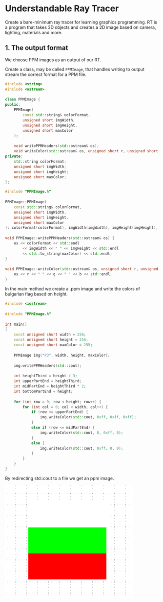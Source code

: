 # Understandable Ray Tracer

Create a bare-minimum ray tracer for learning graphics programming.
RT is a program that takes 3D objects and creates a 2D image based on camera, lighting, materials and more.

## 1. The output format

We choose PPM images as an output of our RT.

Create a class, may be called `PPMImage`, that handles writing to output stream the correct format for a PPM file.

```cpp
#include <string>
#include <ostream>

class PPMImage {
public:
	PPMImage(
		const std::string& colorFormat,
		unsigned short imgWidth,
		unsigned short imgHeight,
		unsigned short maxColor
	);

	void writePPMHeaders(std::ostream& os);
	void writeColor(std::ostream& os, unsigned short r, unsigned short g, unsigned short b);
private:
	std::string colorFormat;
	unsigned short imgWidth;
	unsigned short imgHeight;
	unsigned short maxColor;
};
```

```cpp
#include "PPMImage.h"

PPMImage::PPMImage(
	const std::string& colorFormat,
	unsigned short imgWidth,
	unsigned short imgHeight,
	unsigned short maxColor
): colorFormat(colorFormat), imgWidth(imgWidth), imgHeight(imgHeight), maxColor(maxColor) {}

void PPMImage::writePPMHeaders(std::ostream& os) {
	os << colorFormat << std::endl
		<< imgWidth << " " << imgHeight << std::endl
		<< std::to_string(maxColor) << std::endl;
}

void PPMImage::writeColor(std::ostream& os, unsigned short r, unsigned short g, unsigned short b) {
	os << r << " " << g << " " << b << std::endl;
}
```

In the main method we create a .ppm image and write the colors of bulgarian flag based on height.

```cpp
#include <iostream>

#include "PPMImage.h"

int main()
{
    const unsigned short width = 256;
    const unsigned short height = 256;
    const unsigned short maxColor = 255;
    
    PPMImage img("P3", width, height, maxColor);

    img.writePPMHeaders(std::cout);

    int heightThird = height / 3;
    int upperPartEnd = heightThird;
    int midPartEnd = heightThird * 2;
    int bottomPartEnd = height;

    for (int row = 0; row < height; row++) {
        for (int col = 0; col < width; col++) {
            if (row <= upperPartEnd) {
                img.writeColor(std::cout, 0xff, 0xff, 0xff);
            }
            else if (row <= midPartEnd) {
                img.writeColor(std::cout, 0, 0xff, 0);
            }
            else {
                img.writeColor(std::cout, 0xff, 0, 0);
            }
        }
    }
}
```

By redirecting std::cout to a file we get an ppm image.

![writing BG flag to file](https://github.com/pancanin/RayTracer/blob/from-0/helpful_materials/bg-flag.PNG?raw=true)
